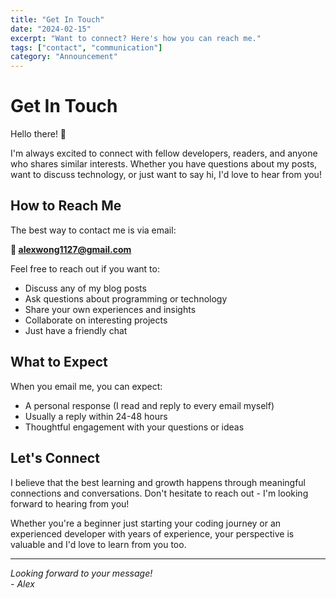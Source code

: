 ```yaml
---
title: "Get In Touch"
date: "2024-02-15"
excerpt: "Want to connect? Here's how you can reach me."
tags: ["contact", "communication"]
category: "Announcement"
---
```


# Get In Touch

Hello there! 👋

I'm always excited to connect with fellow developers, readers, and anyone who shares similar interests. Whether you have questions about my posts, want to discuss technology, or just want to say hi, I'd love to hear from you!

## How to Reach Me

The best way to contact me is via email:

**📧 alexwong1127@gmail.com**

Feel free to reach out if you want to:

- Discuss any of my blog posts
- Ask questions about programming or technology
- Share your own experiences and insights
- Collaborate on interesting projects
- Just have a friendly chat

## What to Expect

When you email me, you can expect:

- A personal response (I read and reply to every email myself)
- Usually a reply within 24-48 hours
- Thoughtful engagement with your questions or ideas

## Let's Connect

I believe that the best learning and growth happens through meaningful connections and conversations. Don't hesitate to reach out - I'm looking forward to hearing from you!

Whether you're a beginner just starting your coding journey or an experienced developer with years of experience, your perspective is valuable and I'd love to learn from you too.

---

*Looking forward to your message!*  
*- Alex*

